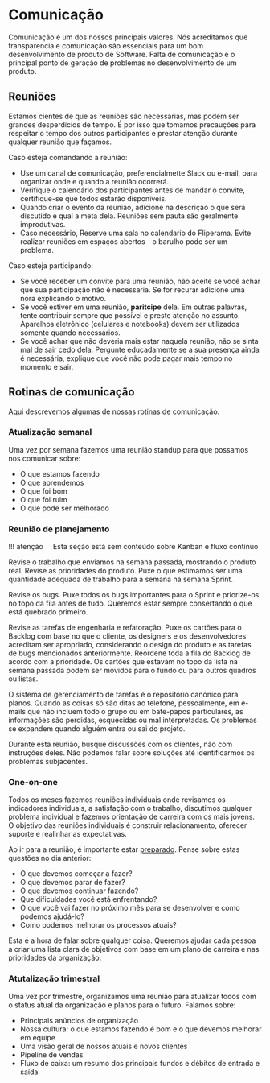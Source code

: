 # Comunicação

Comunicação é um dos nossos principais valores. Nós acreditamos que transparencia e comunicação são essenciais para um bom desenvolvimento de produto de Software. Falta de comunicação é o principal ponto de geração de problemas no desenvolvimento de um produto.

## Reuniões

Estamos cientes de que as reuniões são necessárias, mas podem ser grandes desperdícios de tempo. É por isso que tomamos precauções para respeitar o tempo dos outros participantes e prestar atenção durante qualquer reunião que façamos.

Caso esteja comandando a reunião:

* Use um canal de comunicação, preferencialmette Slack ou e-mail, para organizar onde e quando a reunião ocorrerá.
* Verifique o calendário dos participantes antes de mandar o convite, certifique-se que todos estarão disponíveis.
* Quando criar o evento da reunião, adicione na descrição o que será discutido e qual a meta dela. Reuniões sem pauta são geralmente improdutivas.
* Caso necessário, Reserve uma sala no calendario do Fliperama. Evite realizar reuniões em espaços abertos - o barulho pode ser um problema.

Caso esteja participando:

* Se você receber um convite para uma reunião, não aceite se você achar que sua participação não é necessaria. Se for recurar adicione uma nora explicando o motivo.
* Se vocẽ estiver em uma reunião, **paritcipe** dela. Em outras palavras, tente contribuir sempre que possível e preste atenção no assunto. Aparelhos eletrônico (celulares e notebooks) devem ser utilizados somente quando necessários.
* Se você achar que não deveria mais estar naquela reunião, não se sinta mal de sair cedo dela. Pergunte educadamente se a sua presença ainda é necessária, explique que você não pode pagar mais tempo no momento e sair.

## Rotinas de comunicação

Aqui descrevemos algumas de nossas rotinas de comunicação.

### Atualização semanal

Uma vez por semana fazemos uma reunião standup para que possamos nos comunicar sobre:

* O que estamos fazendo
* O que aprendemos
* O que foi bom
* O que foi ruim
* O que pode ser melhorado

### Reunião de planejamento

!!! atenção
    Esta seção está sem conteúdo sobre Kanban e fluxo contínuo

Revise o trabalho que enviamos na semana passada, mostrando o produto real. Revise as prioridades do produto. Puxe o que estimamos ser uma quantidade adequada de trabalho para a semana na semana Sprint.

Revise os bugs. Puxe todos os bugs importantes para o Sprint e priorize-os no topo da fila antes de tudo. Queremos estar sempre consertando o que está quebrado primeiro.

Revise as tarefas de engenharia e refatoração. Puxe os cartões para o Backlog com base no que o cliente, os designers e os desenvolvedores acreditam ser apropriado, considerando o design do produto e as tarefas de bugs mencionados anteriormente. Reordene toda a fila do Backlog de acordo com a prioridade. Os cartões que estavam no topo da lista na semana passada podem ser movidos para o fundo ou para outros quadros ou listas.

O sistema de gerenciamento de tarefas é o repositório canônico para planos. Quando as coisas só são ditas ao telefone, pessoalmente, em e-mails que não incluem todo o grupo ou em bate-papos particulares, as informações são perdidas, esquecidas ou mal interpretadas. Os problemas se expandem quando alguém entra ou sai do projeto.

Durante esta reunião, busque discussões com os clientes, não com instruções deles. Não podemos falar sobre soluções até identificarmos os problemas subjacentes.

### One-on-one

Todos os meses fazemos reuniões individuais onde revisamos os indicadores individuais, a satisfação com o trabalho, discutimos qualquer problema individual e fazemos orientação de carreira com os mais jovens. O objetivo das reuniões individuais é construir relacionamento, oferecer suporte e realinhar as expectativas.

Ao ir para a reunião, é importante estar [preparado](https://m.signalvnoise.com/how-to-prepare-for-a-one-on-one-meeting-as-an-employee-fc2a46912a4c). Pense sobre estas questões no dia anterior:

* O que devemos começar a fazer?
* O que devemos parar de fazer?
* O que devemos continuar fazendo?
* Que dificuldades você está enfrentando?
* O que você vai fazer no próximo mês para se desenvolver e como podemos ajudá-lo?
* Como podemos melhorar os processos atuais?

Esta é a hora de falar sobre qualquer coisa. Queremos ajudar cada pessoa a criar uma lista clara de objetivos com base em um plano de carreira e nas prioridades da organização.

### Atutalização trimestral

Uma vez por trimestre, organizamos uma reunião para atualizar todos com o status atual da organização e planos para o futuro. Falamos sobre:

* Principais anúncios de organização
* Nossa cultura: o que estamos fazendo é bom e o que devemos melhorar em equipe
* Uma visão geral de nossos atuais e novos clientes
* Pipeline de vendas
* Fluxo de caixa: um resumo dos principais fundos e débitos de entrada e saída
